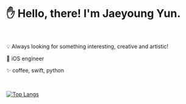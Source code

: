 #   :hand: Hello, there!  I'm Jaeyoung Yun.

<br>

💡 Always looking for something interesting, creative and artistic!

📝 iOS engineer

✨ coffee, swift, python

<br>

[![Top Langs](https://github-readme-stats.vercel.app/api/top-langs/?username=korJAEYOUNGYUN&layout=compact&theme=radical)](https://github.com/korJAEYOUNGYUN)
